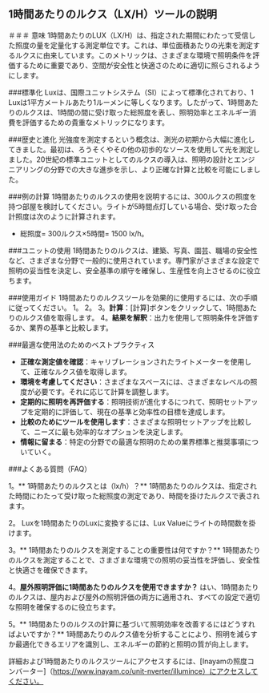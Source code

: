 ## 1時間あたりのルクス（LX/H）ツールの説明

＃＃＃ 意味
1時間あたりのLUX（LX/H）は、指定された期間にわたって受信した照度の量を定量化する測定単位です。これは、単位面積あたりの光束を測定するルクスに由来しています。このメトリックは、さまざまな環境で照明条件を評価するために重要であり、空間が安全性と快適さのために適切に照らされるようにします。

###標準化
Luxは、国際ユニットシステム（SI）によって標準化されており、1 Luxは1平方メートルあたり1ルーメンに等しくなります。したがって、1時間あたりのルクスは、1時間の間に受け取った総照度を表し、照明効率とエネルギー消費を評価するための貴重なメトリックになります。

###歴史と進化
光強度を測定するという概念は、測光の初期から大幅に進化してきました。最初は、ろうそくやその他の初歩的なソースを使用して光を測定しました。20世紀の標準ユニットとしてのルクスの導入は、照明の設計とエンジニアリングの分野での大きな進歩を示し、より正確な計算と比較を可能にしました。

###例の計算
1時間あたりのルクスの使用を説明するには、300ルクスの照度を持つ部屋を検討してください。ライトが5時間点灯している場合、受け取った合計照度は次のように計算されます。
- 総照度= 300ルクス×5時間= 1500 lx/h。

###ユニットの使用
1時間あたりのルクスは、建築、写真、園芸、職場の安全性など、さまざまな分野で一般的に使用されています。専門家がさまざまな設定で照明の妥当性を決定し、安全基準の順守を確保し、生産性を向上させるのに役立ちます。

###使用ガイド
1時間あたりのルクスツールを効果的に使用するには、次の手順に従ってください。
1。
2。
3。**計算**：[計算]ボタンをクリックして、1時間あたりのルクス値を取得します。
4。**結果を解釈**：出力を使用して照明条件を評価するか、業界の基準と比較します。

###最適な使用法のためのベストプラクティス
-  **正確な測定値を確認**：キャリブレーションされたライトメーターを使用して、正確なルクス値を取得します。
-  **環境を考慮してください**：さまざまなスペースには、さまざまなレベルの照度が必要です。それに応じて計算を調整します。
-  **定期的に照明を再評価する**：照明技術が進化するにつれて、照明セットアップを定期的に評価して、現在の基準と効率性の目標を達成します。
-  **比較のためにツールを使用します**：さまざまな照明セットアップを比較して、ニーズに最も効率的なオプションを決定します。
-  **情報に留まる**：特定の分野での最適な照明のための業界標準と推奨事項についていく。

###よくある質問（FAQ）

1。** 1時間あたりのルクスとは（lx/h）？**
1時間あたりのルクスは、指定された時間にわたって受け取った総照度の測定であり、時間を掛けたルクスで表されます。

2。
Luxを1時間あたりのLuxに変換するには、Lux Valueにライトの時間数を掛けます。

3。** 1時間あたりのルクスを測定することの重要性は何ですか？**
1時間あたりのルクスを測定することで、さまざまな環境での照明の妥当性を評価し、安全性と快適さを確保できます。

4。**屋外照明評価に1時間あたりのルクスを使用できますか？**
はい、1時間あたりのルクスは、屋内および屋外の照明評価の両方に適用され、すべての設定で適切な照明を確保するのに役立ちます。

5。** 1時間あたりのルクスの計算に基づいて照明効率を改善するにはどうすればよいですか？**
1時間あたりのルクス値を分析することにより、照明を減らすか最適化できるエリアを識別し、エネルギーの節約と照明の質が向上します。

詳細および1時間あたりのルクスツールにアクセスするには、[Inayamの照度コンバーター]（https://www.inayam.co/unit-nverter/illumince）にアクセスしてください。